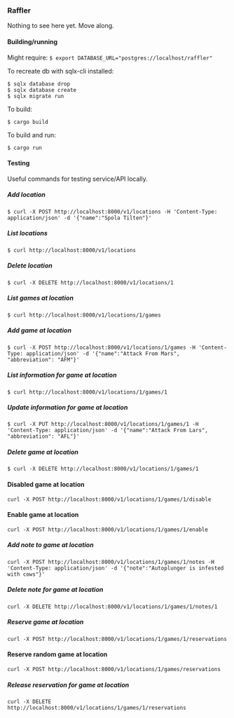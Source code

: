 ### Raffler

Nothing to see here yet. Move along.

#### Building/running
Might require:
`$ export DATABASE_URL="postgres://localhost/raffler"`

To recreate db with sqlx-cli installed:
```
$ sqlx database drop
$ sqlx database create
$ sqlx migrate run
```

To build:

`$ cargo build`

To build and run:

`$ cargo run`

#### Testing
Useful commands for testing service/API locally.

##### Add location
`$ curl -X POST http://localhost:8000/v1/locations -H 'Content-Type: application/json' -d '{"name":"Spola Tilten"}'`

##### List locations
`$ curl http://localhost:8000/v1/locations`

##### Delete location
`$ curl -X DELETE http://localhost:8000/v1/locations/1`

##### List games at location
`$ curl http://localhost:8000/v1/locations/1/games`

##### Add game at location
`$ curl -X POST http://localhost:8000/v1/locations/1/games -H 'Content-Type: application/json' -d '{"name":"Attack From Mars", "abbreviation": "AFM"}'`

##### List information for game at location
`$ curl http://localhost:8000/v1/locations/1/games/1`

##### Update information for game at location
`$ curl -X PUT http://localhost:8000/v1/locations/1/games/1 -H 'Content-Type: application/json' -d '{"name":"Attack From Lars", "abbreviation": "AFL"}'`

##### Delete game at location
`$ curl -X DELETE http://localhost:8000/v1/locations/1/games/1`

#### Disabled game at location
`curl -X POST http://localhost:8000/v1/locations/1/games/1/disable`

#### Enable game at location
`curl -X POST http://localhost:8000/v1/locations/1/games/1/enable`

##### Add note to game at location
`curl -X POST http://localhost:8000/v1/locations/1/games/1/notes -H 'Content-Type: application/json' -d '{"note":"Autoplunger is infested with cows"}'`

##### Delete note for game at location
`curl -X DELETE http://localhost:8000/v1/locations/1/games/1/notes/1`

##### Reserve game at location
`curl -X POST http://localhost:8000/v1/locations/1/games/1/reservations`

#### Reserve random game at location
`curl -X POST http://localhost:8000/v1/locations/1/games/reservations`

##### Release reservation for game at location
`curl -X DELETE http://localhost:8000/v1/locations/1/games/1/reservations`
